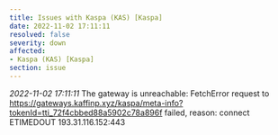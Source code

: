 ```yaml
---
title: Issues with Kaspa (KAS) [Kaspa]
date: 2022-11-02 17:11:11
resolved: false
severity: down
affected:
- Kaspa (KAS) [Kaspa]
section: issue
---
```


*2022-11-02 17:11:11* The gateway is unreachable: FetchError request to https://gateways.kaffinp.xyz/kaspa/meta-info?tokenId=tti_72f4cbbed88a5902c78a896f failed, reason: connect ETIMEDOUT 193.31.116.152:443